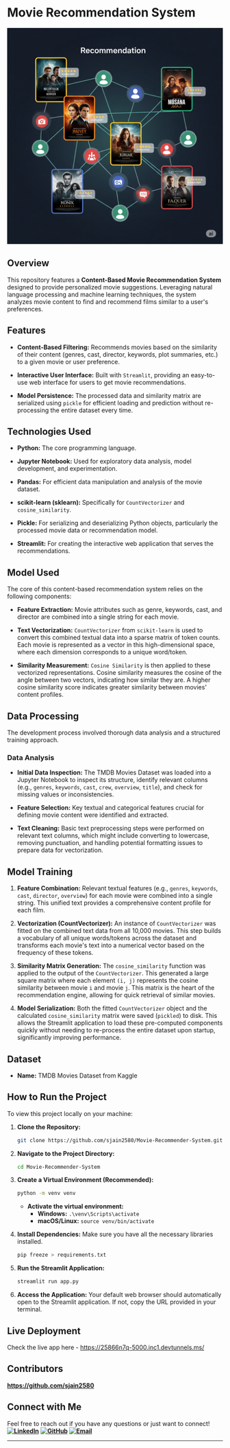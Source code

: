 # Movie Recommendation System
![Movie Recommendation System](./movie_recommendation.png)

## Overview
This repository features a **Content-Based Movie Recommendation System** designed to provide personalized movie suggestions. Leveraging natural language processing and machine learning techniques, the system analyzes movie content to find and recommend films similar to a user's preferences. 

## Features
* **Content-Based Filtering:** Recommends movies based on the similarity of their content (genres, cast, director, keywords, plot summaries, etc.) to a given movie or user preference.

* **Interactive User Interface:** Built with `Streamlit`, providing an easy-to-use web interface for users to get movie recommendations.

* **Model Persistence:** The processed data and similarity matrix are serialized using `pickle` for efficient loading and prediction without re-processing the entire dataset every time.

## Technologies Used
* **Python:** The core programming language.

* **Jupyter Notebook:** Used for exploratory data analysis, model development, and experimentation.

* **Pandas:** For efficient data manipulation and analysis of the movie dataset.

* **scikit-learn (sklearn):** Specifically for `CountVectorizer` and `cosine_similarity`.

* **Pickle:** For serializing and deserializing Python objects, particularly the processed movie data or recommendation model.

* **Streamlit:** For creating the interactive web application that serves the recommendations.

## Model Used
The core of this content-based recommendation system relies on the following components:
* **Feature Extraction:** Movie attributes such as genre, keywords, cast, and director are combined into a single string for each movie.

* **Text Vectorization:** `CountVectorizer` from `scikit-learn` is used to convert this combined textual data into a sparse matrix of token counts. Each movie is represented as a vector in this high-dimensional space, where each dimension corresponds to a unique word/token.

* **Similarity Measurement:** `Cosine Similarity` is then applied to these vectorized representations. Cosine similarity measures the cosine of the angle between two vectors, indicating how similar they are. A higher cosine similarity score indicates greater similarity between movies' content profiles.

## Data Processing
The development process involved thorough data analysis and a structured training approach.

### Data Analysis

* **Initial Data Inspection:** The TMDB Movies Dataset was loaded into a Jupyter Notebook to inspect its structure, identify relevant columns (e.g., `genres`, `keywords`, `cast`, `crew`, `overview`, `title`), and check for missing values or inconsistencies.

* **Feature Selection:** Key textual and categorical features crucial for defining movie content were identified and extracted.

* **Text Cleaning:** Basic text preprocessing steps were performed on relevant text columns, which might include converting to lowercase, removing punctuation, and handling potential formatting issues to prepare data for vectorization.

## Model Training

1.  **Feature Combination:** Relevant textual features (e.g., `genres`, `keywords`, `cast`, `director`, `overview`) for each movie were combined into a single string. This unified text provides a comprehensive content profile for each film.

2.  **Vectorization (CountVectorizer):** An instance of `CountVectorizer` was fitted on the combined text data from all 10,000 movies. This step builds a vocabulary of all unique words/tokens across the dataset and transforms each movie's text into a numerical vector based on the frequency of these tokens.

3.  **Similarity Matrix Generation:** The `cosine_similarity` function was applied to the output of the `CountVectorizer`. This generated a large square matrix where each element `(i, j)` represents the cosine similarity between movie `i` and movie `j`. This matrix is the heart of the recommendation engine, allowing for quick retrieval of similar movies.

4.  **Model Serialization:** Both the fitted `CountVectorizer` object and the calculated `cosine_similarity` matrix were saved (`pickled`) to disk. This allows the Streamlit application to load these pre-computed components quickly without needing to re-process the entire dataset upon startup, significantly improving performance.


## Dataset
* **Name:** TMDB Movies Dataset from Kaggle

## How to Run the Project
To view this project locally on your machine:

1.  **Clone the Repository:**
    ```bash
    git clone https://github.com/sjain2580/Movie-Recommender-System.git
    ```

2.  **Navigate to the Project Directory:**
    ```bash
    cd Movie-Recommender-System
    ```

3.  **Create a Virtual Environment (Recommended):**
    ```bash
    python -m venv venv
    ```
    * **Activate the virtual environment:**
        * **Windows:** `.\venv\Scripts\activate`
        * **macOS/Linux:** `source venv/bin/activate`

4.  **Install Dependencies:**
    Make sure you have all the necessary libraries installed.
    ```bash
    pip freeze > requirements.txt
    ```

5.  **Run the Streamlit Application:**
    ```bash
    streamlit run app.py
    ```

6.  **Access the Application:**
    Your default web browser should automatically open to the Streamlit application. If not, copy the URL provided in your terminal.

## Live Deployment
Check the live app here - https://25866n7q-5000.inc1.devtunnels.ms/

## Contributors
**https://github.com/sjain2580**

## Connect with Me
Feel free to reach out if you have any questions or just want to connect!
**[![LinkedIn](https://img.shields.io/badge/-LinkedIn-0A66C2?style=flat-square&logo=linkedin&logoColor=white)](https://www.linkedin.com/in/sjain04/)**
**[![GitHub](https://img.shields.io/badge/-GitHub-181717?style=flat-square&logo=github&logoColor=white)](https://github.com/sjain2580)**
**[![Email](https://img.shields.io/badge/-Email-D14836?style=flat-square&logo=gmail&logoColor=white)](mailto:sjain040395@gmail.com)**

---
